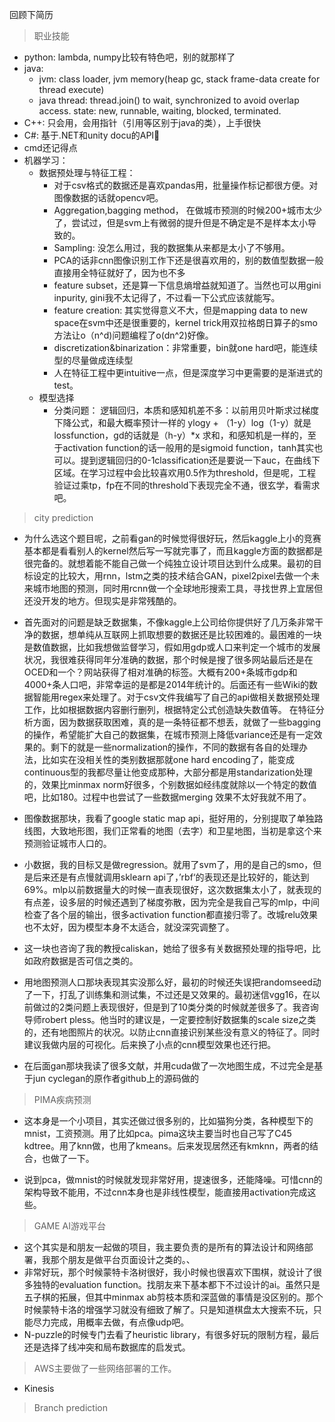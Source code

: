 回顾下简历

> 职业技能
* python: lambda, numpy比较有特色吧，别的就那样了
* java:
  * jvm: class loader, jvm memory(heap gc, stack frame-data create for thread execute)
  * java thread: thread.join() to wait, synchronized to avoid overlap access. state: new, runnable, waiting, blocked, terminated.
* C++: 只会用，会用指针（引用等区别于java的类），上手很快
* C#: 基于.NET和unity docu的API🦐
* cmd还记得点
* 机器学习：
  * 数据预处理与特征工程： 
    * 对于csv格式的数据还是喜欢pandas用，批量操作标记都很方便。对图像数据的话就opencv吧。
    * Aggregation,bagging method， 在做城市预测的时候200+城市太少了，尝试过，但是svm上有微弱的提升但是不确定是不是样本太小导致的。
    * Sampling: 没怎么用过，我的数据集从来都是太小了不够用。
    * PCA的话非cnn图像识别工作下还是很喜欢用的，别的数值型数据一般直接用全特征就好了，因为也不多
    * feature subset，还是算一下信息熵增益就知道了。当然也可以用gini inpurity, gini我不太记得了，不过看一下公式应该就能写。
    * feature creation: 其实觉得意义不大，但是mapping data to new space在svm中还是很重要的，kernel trick用双拉格朗日算子的smo方法让o（n^d)问题编程了o(dn^2)好像。
    * discretization&binarization：非常重要，bin就one hard吧，能连续型的尽量做成连续型
    * 人在特征工程中更intuitive一点，但是深度学习中更需要的是渐进式的test。
  * 模型选择
    * 分类问题：
      逻辑回归，本质和感知机差不多：以前用贝叶斯求过梯度下降公式，和最大概率预计一样的 ylogy + （1-y）log（1-y）就是lossfunction，gd的话就是（h-y）*x 求和，和感知机是一样的，至于activation function的话一般用的是sigmoid function，tanh其实也可以。提到逻辑回归的0-1classification还是要说一下auc，在曲线下区域。在学习过程中会比较喜欢用0.5作为threshold，但是呢，工程验证过乘tp，fp在不同的threshold下表现完全不通，很玄学，看需求吧。
      
      
      
> city prediction

* 为什么选这个题目呢，之前看gan的时候觉得很好玩，然后kaggle上小的竞赛基本都是看看别人的kernel然后写一写就完事了，而且kaggle方面的数据都是很完备的。就想着能不能自己做一个纯独立设计项目达到什么成果。最初的目标设定的比较大，用rnn，lstm之类的技术结合GAN，pixel2pixel去做一个未来城市地图的预测，同时用rcnn做一个全球地形搜索工具，寻找世界上宜居但还没开发的地方。但现实是非常残酷的。
* 首先面对的问题是缺乏数据集，不像kaggle上公司给你提供好了几万条非常干净的数据，想单纯从互联网上抓取想要的数据还是比较困难的。最困难的一块是数值数据，比如我想做监督学习，假如用gdp或人口来判定一个城市的发展状况，我很难获得同年分准确的数据，那个时候是搜了很多网站最后还是在OCED和一个？网站获得了相对准确的标签。大概有200+条城市gdp和4000+条人口吧，非常幸运的是都是2014年统计的。后面还有一些Wiki的数据智能用regex来处理了。对于csv文件我编写了自己的api做相关数据预处理工作，比如根据数据内容删行删列，根据特定公式创造缺失数值等。 在特征分析方面，因为数据获取困难，真的是一条特征都不想丢，就做了一些bagging的操作，希望能扩大自己的数据集，在城市预测上降低variance还是有一定效果的。剩下的就是一些normalization的操作，不同的数据有各自的处理办法，比如实在没相关性的类别数据那就one hard encoding了，能变成continuous型的我都尽量让他变成那种，大部分都是用standarization处理的，效果比minmax norm好很多，个别数据如经纬度就除以一个特定的数值吧，比如180。过程中也尝试了一些数据merging 效果不太好我就不用了。
* 图像数据那块，我看了google static map api，挺好用的，分别提取了单独路线图，大致地形图，我们正常看的地图（去字）和卫星地图，当初是拿这个来预测验证城市人口的。
* 小数据，我的目标又是做regression。就用了svm了，用的是自己的smo，但是后来还是有点慢就调用sklearn api了，’rbf‘的表现还是比较好的，能达到69%。mlp以前数据量大的时候一直表现很好，这次数据集太小了，就表现的有点差，设多层的时候还遇到了梯度弥散，因为完全是我自己写的mlp，中间检查了各个层的输出，很多activation function都直接归零了。改城relu效果也不太好，因为模型本身不太适合，就没深究调整了。
* 这一块也咨询了我的教授caliskan，她给了很多有关数据预处理的指导吧，比如政府数据是否可信之类的。

* 用地图预测人口那块表现其实没那么好，最初的时候还失误把randomseed动了一下，打乱了训练集和测试集，不过还是又效果的。最初迷信vgg16，在以前做过的2类问题上表现很好，但是到了10类分类的时候就差很多了。我咨询导师robert pless。他当时的建议是，一定要控制好数据集的scale size之类的，还有地图照片的状况。以防止cnn直接识别某些没有意义的特征了。同时建议我做内层的可视化。后来换了小点的cnn模型效果也还行把。

* 在后面gan那块我读了很多文献，并用cuda做了一次地图生成，不过完全是基于jun cyclegan的原作者github上的源码做的

> PIMA疾病预测

* 这本身是一个小项目，其实还做过很多别的，比如猫狗分类，各种模型下的mnist，工资预测。用了比如pca。pima这块主要当时也自己写了C45 kdtree。用了knn做，也用了kmeans。后来发现居然还有kmknn，两者的结合，也做了一下。

* 说到pca，做mnist的时候就发现非常好用，提速很多，还能降噪。可惜cnn的架构导致不能用，不过cnn本身也是非线性模型，能直接用activation完成这些。

> GAME AI游戏平台

* 这个其实是和朋友一起做的项目，我主要负责的是所有的算法设计和网络部署，我那个朋友是做平台页面设计之类的。、
* 非常好玩，那个时候蒙特卡洛树很好，我小时候也很喜欢下围棋，就设计了很多独特的evaluation function。找朋友来下基本都下不过设计的ai。虽然只是五子棋的拓展，但其中minmax ab剪枝本质和深蓝做的事情是没区别的。那个时候蒙特卡洛的增强学习就没有细致了解了。只是知道棋盘太大搜索不玩，只能尽力完成，用概率去做，有点像udp吧。
* N-puzzle的时候专门去看了heuristic library，有很多好玩的限制方程，最后还是选择了线冲突和局布数据库的启发式。

> AWS主要做了一些网络部署的工作。
* Kinesis 

> Branch prediction
































